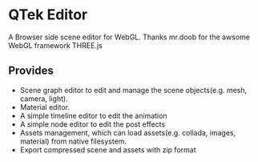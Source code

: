 # QTek Editor

A Browser side scene editor for WebGL. Thanks mr.doob for the awsome WebGL framework THREE.js

## Provides
- Scene graph editor to edit and manage the scene objects(e.g. mesh, camera, light).
- Material editor.
- A simple timeline editor to edit the animation
- A simple node editor to edit the post effects
- Assets management, which can load assets(e.g. collada, images, material) from native filesystem.
- Export compressed scene and assets with zip format
